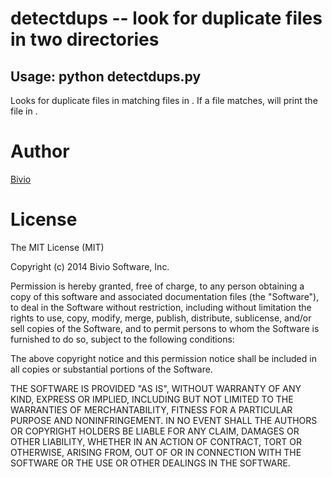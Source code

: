 # detectdups -- look for duplicate files in two directories

## Usage: python detectdups.py <source> <copy>

Looks for duplicate files in <copy> matching files in <source>.  If a file
matches, will print the file in <copy>.

# Author
[Bivio](http://bivio.biz "Bivio Software, Inc.")

# License
The MIT License (MIT)

Copyright (c) 2014 Bivio Software, Inc.

Permission is hereby granted, free of charge, to any person obtaining a copy
of this software and associated documentation files (the "Software"), to deal
in the Software without restriction, including without limitation the rights
to use, copy, modify, merge, publish, distribute, sublicense, and/or sell
copies of the Software, and to permit persons to whom the Software is
furnished to do so, subject to the following conditions:

The above copyright notice and this permission notice shall be included in all
copies or substantial portions of the Software.

THE SOFTWARE IS PROVIDED "AS IS", WITHOUT WARRANTY OF ANY KIND, EXPRESS OR
IMPLIED, INCLUDING BUT NOT LIMITED TO THE WARRANTIES OF MERCHANTABILITY,
FITNESS FOR A PARTICULAR PURPOSE AND NONINFRINGEMENT. IN NO EVENT SHALL THE
AUTHORS OR COPYRIGHT HOLDERS BE LIABLE FOR ANY CLAIM, DAMAGES OR OTHER
LIABILITY, WHETHER IN AN ACTION OF CONTRACT, TORT OR OTHERWISE, ARISING FROM,
OUT OF OR IN CONNECTION WITH THE SOFTWARE OR THE USE OR OTHER DEALINGS IN THE
SOFTWARE.
